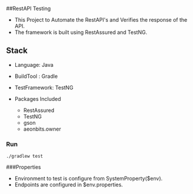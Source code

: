 ##RestAPI Testing
- This Project to Automate the RestAPI's and Verifies the response of the API.
- The framework is built using RestAssured and TestNG.

## Stack
* Language: Java
* BuildTool : Gradle
* TestFramework: TestNG

* Packages Included
    - RestAssured
    - TestNG
    - gson
    - aeonbits.owner


### Run
```$xslt
./gradlew test
```
###Properties
- Environment to test is configure from SystemProperty($env).
- Endpoints are configured in $env.properties.
